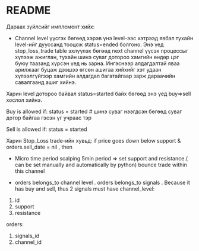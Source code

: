 # README

Дараах зүйлсийг имплемент хийх:

* Channel level үүсгэх бөгөөд хэрэв үнэ level-ээс хэтрээд явбал тухайн level-ийг дууссанд тооцож status=ended болгоно. Энэ үед stop_loss_trade table эхлүүлэх бөгөөд next channel үүсэх процессыг хүлээж ажиглан, тухайн шинэ суваг дотороо хамгийн өндөр цэг буюу таазанд хүрсэн үед нь зарна. Ингэснээр алдагдалтай яваа арилжааг буцаж дээшээ өгсөн ашигаа хийхийг хэт удаан хүлээлгүйгээр хамгийн алдагдал багатайгаар зарж дараачийн савалгаанд ашиг хийнэ.

 Харин level дотороо байвал status=started байх бөгөөд энэ үед buy=>sell хослол хийнэ.

Buy is allowed if:
status = started  # шинэ суваг нээгдсэн бөгөөд суваг дотор байгаа гэсэн үг учраас тэр

Sell is allowed if:
status = started 

Харин Stop_Loss trade-ийн хувьд:
if price goes down below support & orders.sell_date = nil , then  


* Micro time period scalping
5min period => set support and resistance.( can be set manually and automatically by python)
bounce trade within this channel

* orders belongs_to channel level . 
orders belongs_to signals . Because it has buy and sell, thus 2 signals must have
channel_level:
1. id
2. support
3. resistance

orders:
1. signals_id
2. channel_id

